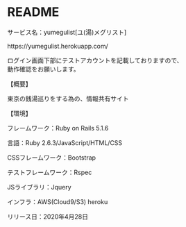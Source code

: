 <h1>README</h1>

<p>サービス名：yumegulist[ユ(湯)メグリスト]</p>
<p>https://yumegulist.herokuapp.com/</p>
<p>ログイン画面下部にテストアカウントを記載しておりますので、<br>
動作確認をお願いします。</p>

<p>【概要】</p>
<p>東京の銭湯巡りをする為の、情報共有サイト</p>

<p>【環境】</p>
<p>フレームワーク：Ruby on Rails 5.1.6</P>
<p>言語：Ruby 2.6.3/JavaScript/HTML/CSS</p>
<p>CSSフレームワーク：Bootstrap</p>
<p>テストフレームワーク：Rspec</p>
<p>JSライブラリ：Jquery</p>
<p>インフラ：AWS(Cloud9/S3) heroku</p>
<p>リリース日：2020年4月28日</p>